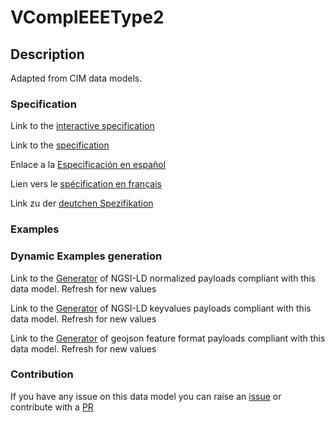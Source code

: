 # VCompIEEEType2

## Description 

Adapted from CIM data models. 
### Specification

Link to the [interactive specification](https://swagger.lab.fiware.org/?url=https://github.com/smart-data-models/dataModel.EnergyCIM/blob/master/VCompIEEEType2/swagger.yaml)

Link to the [specification](https://github.com/smart-data-models/dataModel.EnergyCIM/blob/master/VCompIEEEType2/doc/spec.md)

Enlace a la [Especificación en español](https://github.com/smart-data-models/dataModel.EnergyCIM/blob/master/VCompIEEEType2/doc/spec_ES.md)

Lien vers le [spécification en français](https://github.com/smart-data-models/dataModel.EnergyCIM/blob/master/VCompIEEEType2/doc/spec_FR.md)

Link zu der [deutchen Spezifikation](https://github.com/smart-data-models/dataModel.EnergyCIM/blob/master/VCompIEEEType2/doc/spec_DE.md)
### Examples
### Dynamic Examples generation

Link to the [Generator](https://smartdatamodels.org/extra/ngsi-ld_generator_v0.92.php?schemaUrl=https://raw.githubusercontent.com/smart-data-models/dataModel.EnergyCIM/master/VCompIEEEType2/schema.json&email=info@smartdatamodels.org) of NGSI-LD normalized payloads compliant with this data model. Refresh for new values

Link to the [Generator](https://smartdatamodels.org/extra/ngsi-ld_generator_keyvalues_v0.92.php?schemaUrl=https://raw.githubusercontent.com/smart-data-models/dataModel.EnergyCIM/master/VCompIEEEType2/schema.json&email=info@smartdatamodels.org) of NGSI-LD keyvalues payloads compliant with this data model. Refresh for new values

Link to the [Generator](https://smartdatamodels.org/extra/geojson_features_generator_v1.0.php?schemaUrl=https://raw.githubusercontent.com/smart-data-models/dataModel.EnergyCIM/master/VCompIEEEType2/schema.json&email=info@smartdatamodels.org) of geojson feature format payloads compliant with this data model. Refresh for new values
### Contribution

 If you have any issue on this data model you can raise an [issue](https://github.com/smart-data-models/dataModel.EnergyCIM/issues)  or contribute with a [PR](https://github.com/smart-data-models/dataModel.EnergyCIM/pulls)